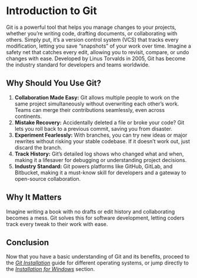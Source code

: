 # Introduction to Git

Git is a powerful tool that helps you manage changes to your projects, whether you’re writing code, drafting documents, or collaborating with others. Simply put, it’s a version control system (VCS) that tracks every modification, letting you save “snapshots” of your work over time. Imagine a safety net that catches every edit, allowing you to revisit, compare, or undo changes with ease. Developed by Linus Torvalds in 2005, Git has become the industry standard for developers and teams worldwide.

## Why Should You Use Git?

1. **Collaboration Made Easy:** Git allows multiple people to work on the same project simultaneously without overwriting each other’s work. Teams can merge their contributions seamlessly, even across continents.
2. **Mistake Recovery:** Accidentally deleted a file or broke your code? Git lets you roll back to a previous commit, saving you from disaster.
3. **Experiment Fearlessly:** With branches, you can try new ideas or major rewrites without risking your stable codebase. If it doesn’t work out, just discard the branch.
4. **Track History:** Git’s detailed log shows who changed what and when, making it a lifesaver for debugging or understanding project decisions.
5. **Industry Standard:** Git powers platforms like GitHub, GitLab, and Bitbucket, making it a must-know skill for developers and a gateway to open-source collaboration.

## Why It Matters

Imagine writing a book with no drafts or edit history and collaborating becomes a mess. Git solves this for software development, letting coders track every tweak to their work with ease.

## Conclusion

Now that you have a basic understanding of Git and its benefits, proceed to the [_Git Installation_](set-2-installation.md) guide for different operating systems, or jump directly to the [_Installation for Windows_](set-2a-windows.md) section.
